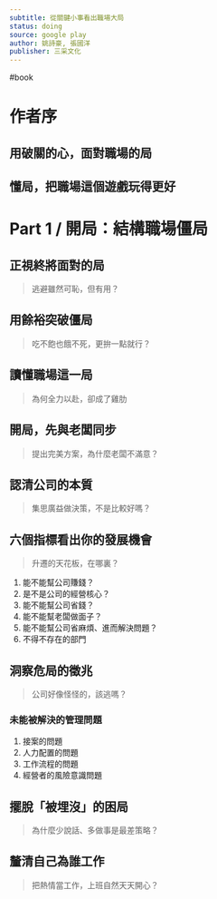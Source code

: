 ```yaml
---
subtitle: 從關鍵小事看出職場大局
status: doing
source: google play
author: 姚詩豪, 張國洋
publisher: 三采文化
---
```

#book 

# 作者序

## 用破關的心，面對職場的局

## 懂局，把職場這個遊戲玩得更好

# Part 1 / 開局：結構職場僵局

## 正視終將面對的局

> 逃避雖然可恥，但有用？

## 用餘裕突破僵局

> 吃不飽也餓不死，更拚一點就行？

## 讀懂職場這一局

> 為何全力以赴，卻成了雞肋

## 開局，先與老闆同步

> 提出完美方案，為什麼老闆不滿意？

## 認清公司的本質

> 集思廣益做決策，不是比較好嗎？

## 六個指標看出你的發展機會

> 升遷的天花板，在哪裏？

1. 能不能幫公司賺錢？
2. 是不是公司的經營核心？
3. 能不能幫公司省錢？
4. 能不能幫老闆做面子？
5. 能不能幫公司省麻煩、進而解決問題？
6. 不得不存在的部門

## 洞察危局的徵兆

> 公司好像怪怪的，該逃嗎？

### 未能被解決的管理問題

1. 接案的問題
2. 人力配置的問題
3. 工作流程的問題
4. 經營者的風險意識問題

## 擺脫「被埋沒」的困局

> 為什麼少說話、多做事是最差策略？

## 釐清自己為誰工作

> 把熱情當工作，上班自然天天開心？

